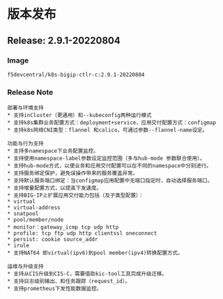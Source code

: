 # 版本发布

## Release: **2.9.1-20220804**

### Image
    f5devcentral/k8s-bigip-ctlr-c:2.9.1-20220804

### Release Note

    部署与环境支持
    * 支持inCluster（更通用）和--kubeconfig两种运行模式
    * 支持k8s集群业务配置方式：deployment+service，应用交付配置方式：configmap
    * 支持k8s网络CNI类型：flannel 和calico，可通过参数--flannel-name设定。

    功能与行为支持
    * 支持多namespace下业务配置监控。
    * 支持使用namespace-label参数设定监控范围（多与hub-mode 参数联合使用）。
    * 支持hub-mode方式，以便业务和应用交付配置可以在不同的namespace中分别进行。
    * 支持服务绑定保护，避免误操作带来的服务覆盖异常。
    * 支持默认服务端口绑定：当configmap应用配置中无端口指定时，自动选择服务端口。
    * 支持增量配置方式，以提高下发速度。
    * 支持BIG-IP上扩展应用交付能力包括（及子类型配置）：
    * virtual
    * virtual-address
    * snatpool
    * pool/member/node
    * monitor：gateway_icmp tcp udp http
    * profile: tcp ftp udp http clientssl oneconnect
    * persist: cookie source_addr
    * irule
    * 支持NAT64 即virtual(ipv6)到pool member(ipv4)转换配置方式。

    运维与升级支持
    * 支持从CIS升级到CIS-C，需要借助kic-tool工具完成升级迁移。
    * 支持日志级别输出、和任务跟踪（request_id）。
    * 支持prometheus下发性能数据监控。
